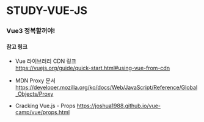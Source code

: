 # STUDY-VUE-JS

### Vue3 정복할꺼야!




#### 참고 링크

- Vue 라이브러리 CDN 링크  
<https://vuejs.org/guide/quick-start.html#using-vue-from-cdn>


- MDN Proxy 문서
<https://developer.mozilla.org/ko/docs/Web/JavaScript/Reference/Global_Objects/Proxy>


- Cracking Vue.js - Props
<https://joshua1988.github.io/vue-camp/vue/props.html>
